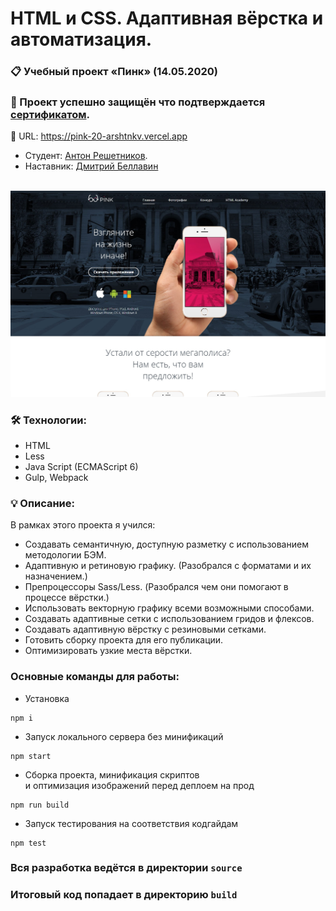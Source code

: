 # HTML и CSS. Адаптивная вёрстка и автоматизация.

### 📋 Учебный проект «Пинк» (14.05.2020)
### 🏅 Проект успешно защищён что подтверждается <a href="https://drive.google.com/file/d/1KO042KwAv3DvlRTqCtqZVfX1UO3eDQZk/view?usp=drive_link" target="_blank">сертификатом</a>.

🔗 URL: <a href="https://pink-20-arshtnkv.vercel.app/" target="_blank">https://pink-20-arshtnkv.vercel.app</a>
* Студент: [Антон Решетников](https://up.htmlacademy.ru/adaptive/20/user/1263227).
* Наставник: [Дмитрий Беллавин](https://htmlacademy.ru/profile/bellavin)

<br clear="both">

<div>
  <img src="source/img/cover-readme.jpg"/>
</div>

### 🛠 Технологии:
- HTML
- Less
- Java Script (ECMAScript 6)
- Gulp, Webpack

### 💡 Описание:
В рамках этого проекта я учился:
- Создавать семантичную, доступную разметку с использованием методологии БЭМ.
- Адаптивную и ретиновую графику. (Разобрался с форматами и их назначением.)
- Препроцессоры Sass/Less. (Разобрался чем они помогают в процессе вёрстки.)
- Использовать векторную графику всеми возможными способами.
- Создавать адаптивные сетки с использованием гридов и флексов.
- Создавать адаптивную вёрстку с резиновыми сетками.
- Готовить сборку проекта для его публикации.
- Оптимизировать узкие места вёрстки.

### Основные команды для работы:

- Установка 
```
npm i
```

- Запуск локального сервера без минификаций
```
npm start
```

- Сборка проекта, минификация скриптов <br>
и оптимизация изображений перед деплоем на прод
```
npm run build
```

- Запуск тестирования на соответствия кодгайдам
```
npm test
```

### Вся разработка ведётся в директории `source`
### Итоговый код попадает в директорию `build`
